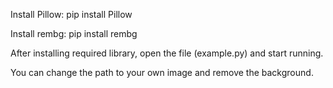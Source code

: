 Install Pillow: pip install Pillow

Install rembg: pip install rembg

After installing required library, open the file (example.py) and start running.

You can change the path to your own image and remove the background.
